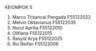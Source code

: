 KElOMPOK 5
1. Marco Trisancai Pengada F55122022
2. Melvin Oktavianus F55122035
3. Nurul Aprilia F55122010
4. Olifiana F55122015
5. Rasyid Arya F55122025
6. Rio Reifan F55122006
